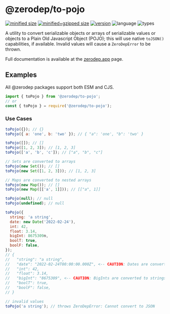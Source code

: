# @zerodep/to-pojo

[![minified size](https://img.shields.io/bundlephobia/min/@zerodep/to-pojo?style=flat-square&color=blue)](https://bundlephobia.com/package/@zerodep/to-pojo)
[![minified+gzipped size](https://img.shields.io/bundlephobia/minzip/@zerodep/to-pojo?style=flat-square&color=blue)](https://bundlephobia.com/package/@zerodep/to-pojo)
[![version](https://img.shields.io/npm/v/@zerodep/to-pojo?style=flat-square&color=blue)](https://www.npmjs.com/package/@zerodep/to-pojo)
![language](https://img.shields.io/badge/typescript-100%25-blue?style=flat-square)
![types](https://img.shields.io/badge/types-included-blue?style=flat-square)

A utility to convert serializable objects or arrays of serializable values or objects to a Plain Old Javascript Object (POJO); this will use native `toJSON()` capabilities, if available. Invalid values will cause a `ZeroDepError` to be thrown.

Full documentation is available at the [zerodep.app](http://zerodep.app/to/pojo) page.

## Examples

All @zerodep packages support both ESM and CJS.

```javascript
import { toPojo } from '@zerodep/to-pojo';
// or
const { toPojo } = require('@zerodep/to-pojo');
```

### Use Cases

```javascript
toPojo({}); // {}
toPojo({ a: 'one', b: 'two' }); // { "a": 'one', "b": 'two' }

toPojo([]); // []
toPojo([1, 2, 3]); // [1, 2, 3]
toPojo(['a', 'b', 'c']); // ["a", "b", "c"]

// Sets are converted to arrays
toPojo(new Set()); // []
toPojo(new Set([1, 2, 3])); // [1, 2, 3]

// Maps are converted to nested arrays
toPojo(new Map()); // []
toPojo(new Map([['a', 1]])); // [["a", 1]]

toPojo(null); // null
toPojo(undefined); // null

toPojo({
  string: 'a string',
  date: new Date('2022-02-24'),
  int: 42,
  float: 3.14,
  bigInt: 8675309n,
  boolT: true,
  boolF: false,
});
// {
//   "string": "a string",
//   "date": "2022-02-24T00:00:00.000Z", <-- CAUTION: Dates are converted to ISO-8601 format
//   "int": 42,
//   "float": 3.14,
//   "bigInt": "8675309", <-- CAUTION: BigInts are converted to strings
//   "boolT": true,
//   "boolF": false,
// }

// invalid values
toPojo('a string'); // throws ZeroDepError: Cannot convert to JSON
```
